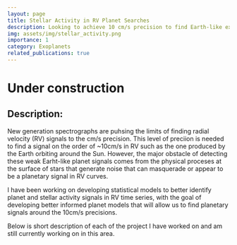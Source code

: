 ```yaml
---
layout: page
title: Stellar Activity in RV Planet Searches
description: Looking to achieve 10 cm/s precision to find Earth-like exoplanets
img: assets/img/stellar_activity.png
importance: 1
category: Exoplanets
related_publications: true
---
```

# Under construction

## Description:

New generation spectrographs are puhsing the limits of finding radial velocity (RV) signals to the cm/s precision. This level of preciion is needed to find a signal on the order of ~10cm/s in RV such as the one produced by the Earth orbiting around the Sun. However, the major obstacle of detecting these weak Earht-like planet signals comes from the physical proceses at the surface of stars that generate noise that can masquerade or appear to be a planetary signal in RV curves.

I have been working on developing statistical models to better identify planet and stellar activity signals in RV time series, with the goal of developing better informed planet models that will allow us to find planetary signals around the 10cm/s precisions.

Below is short description of each of the project I have worked on and am still currently working on in this area.